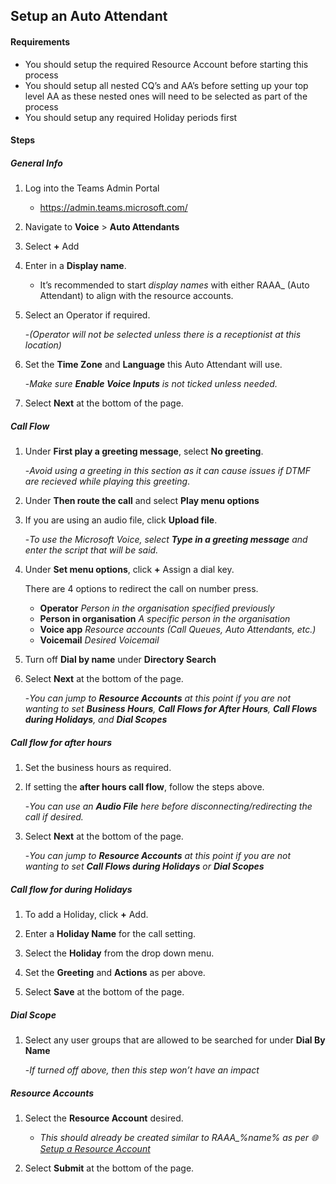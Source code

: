 ## Setup an Auto Attendant
#### Requirements
-	You should setup the required Resource Account before starting this process
-	You should setup all nested CQ’s and AA’s before setting up your top level AA as these nested ones will need to be selected as part of the process
-	You should setup any required Holiday periods first

#### Steps

##### General Info

1. Log into the Teams Admin Portal 
   - https://admin.teams.microsoft.com/ 

1. Navigate to **Voice** > **Auto Attendants**

1. Select **+** Add 

1. Enter in a **Display name**. 
   - It’s recommended to start *display names* with either RAAA_ (Auto Attendant) to align with the resource accounts.

1. Select an Operator if required. 

   -*(Operator will not be selected unless there is a receptionist at this location)*

1. Set the **Time Zone** and **Language** this Auto Attendant will use.

   -*Make sure **Enable Voice Inputs** is not ticked unless needed.*

1. Select **Next** at the bottom of the page.

##### Call Flow

1. Under **First play a greeting message**, select **No greeting**.

   -*Avoid using a greeting in this section as it can cause issues if DTMF are recieved while playing this greeting*.

1. Under **Then route the call** and select **Play menu options**

1. If you are using an audio file, click **Upload file**. 

   -*To use the Microsoft Voice, select **Type in a greeting message** and enter the script that will be said.*

1. Under **Set menu options**, click **+** Assign a dial key.

   There are 4 options to redirect the call on number press. 
   - **Operator**  *Person in the organisation specified previously* 
   - **Person in organisation**  *A specific person in the organisation* 
   - **Voice app**  *Resource accounts (Call Queues, Auto Attendants, etc.)* 
   - **Voicemail**  *Desired Voicemail*

1. Turn off **Dial by name** under **Directory Search**

1. Select **Next** at the bottom of the page.

   -*You can jump to **Resource Accounts** at this point if you are not wanting to set **Business Hours**, **Call Flows for After Hours**, **Call Flows during Holidays**, and **Dial Scopes***

##### Call flow for after hours

1. Set the business hours as required.

1. If setting the **after hours call flow**, follow the steps above.

   -*You can use an **Audio File** here before disconnecting/redirecting the call if desired.*

1. Select **Next** at the bottom of the page.

   -*You can jump to **Resource Accounts** at this point if you are not wanting to set **Call Flows during Holidays** or **Dial Scopes***

##### Call flow for during Holidays

1. To add a Holiday, click **+** Add.

1. Enter a **Holiday Name** for the call setting.

1. Select the **Holiday** from the drop down menu.

1. Set the **Greeting** and **Actions** as per above.

1. Select **Save** at the bottom of the page.

##### Dial Scope

1. Select any user groups that are allowed to be searched for under **Dial By Name**

   -*If turned off above, then this step won’t have an impact*

##### Resource Accounts

1. Select the **Resource Account** desired.
   - *This should already be created similar to RAAA_%name% as per 🌐 [Setup a Resource Account](https://sbcconnect.com.au/pages/create-a-resource-account-user.html)*

1. Select **Submit** at the bottom of the page.